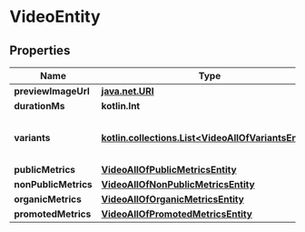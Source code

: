 
# VideoEntity

## Properties
Name | Type | Description | Notes
------------ | ------------- | ------------- | -------------
**previewImageUrl** | [**java.net.URI**](java.net.URI.md) |  |  [optional]
**durationMs** | **kotlin.Int** |  |  [optional]
**variants** | [**kotlin.collections.List&lt;VideoAllOfVariantsEntity&gt;**](VideoAllOfVariantsEntity.md) | An array of all available variants of the media |  [optional]
**publicMetrics** | [**VideoAllOfPublicMetricsEntity**](VideoAllOfPublicMetricsEntity.md) |  |  [optional]
**nonPublicMetrics** | [**VideoAllOfNonPublicMetricsEntity**](VideoAllOfNonPublicMetricsEntity.md) |  |  [optional]
**organicMetrics** | [**VideoAllOfOrganicMetricsEntity**](VideoAllOfOrganicMetricsEntity.md) |  |  [optional]
**promotedMetrics** | [**VideoAllOfPromotedMetricsEntity**](VideoAllOfPromotedMetricsEntity.md) |  |  [optional]



